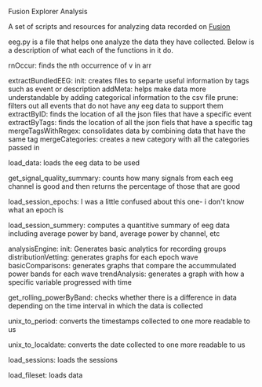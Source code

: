 Fusion Explorer Analysis

A set of scripts and resources for analyzing data recorded on [Fusion](https://usefusion.app)

eeg.py is a file that helps one analyze the data they have collected. Below is a description of what each of the functions in it do.

rnOccur: finds the nth occurrence of v in arr

extractBundledEEG: init: creates files to separte useful information by tags such as event or description addMeta: helps make data more understandable by adding categorical information to the csv file prune: filters out all events that do not have any eeg data to support them extractByID: finds the location of all the json files that have a specific event extractByTags: finds the location of all the json fiels that have a specific tag mergeTagsWithRegex: consolidates data by combining data that have the same tag mergeCategories: creates a new category with all the categories passed in

load_data: loads the eeg data to be used

get_signal_quality_summary: counts how many signals from each eeg channel is good and then returns the percentage of those that are good

load_session_epochs: I was a little confused about this one- i don't know what an epoch is

load_session_summery: computes a quantitive summary of eeg data including average power by band, average power by channel, etc

analysisEngine: init: Generates basic analytics for recording groups distributionVetting: generates graphs for each epoch wave basicComparisons: generates graphs that compare the accummulated power bands for each wave trendAnalysis: generates a graph with how a specific variable progressed with time

get_rolling_powerByBand: checks whether there is a difference in data depending on the time interval in which the data is collected

unix_to_period: converts the timestamps collected to one more readable to us

unix_to_localdate: converts the date collected to one more readable to us

load_sessions: loads the sessions

load_fileset: loads data